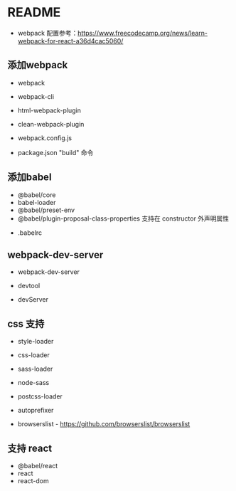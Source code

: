 # README

- webpack 配置参考：https://www.freecodecamp.org/news/learn-webpack-for-react-a36d4cac5060/

## 添加webpack

- webpack
- webpack-cli
- html-webpack-plugin
- clean-webpack-plugin

- webpack.config.js
- package.json "build" 命令

## 添加babel

- @babel/core
- babel-loader
- @babel/preset-env
- @babel/plugin-proposal-class-properties 支持在 constructor 外声明属性
<!-- - @babel/preset-react
- @babel/plugin-syntax-dynamic-import -->

- .babelrc

## webpack-dev-server

- webpack-dev-server

- devtool
- devServer

## css 支持

- style-loader
- css-loader
- sass-loader
- node-sass
- postcss-loader
- autoprefixer

- browserslist - https://github.com/browserslist/browserslist

## 支持 react

- @babel/react
- react
- react-dom